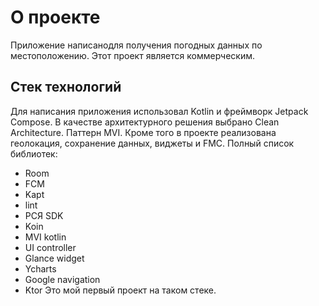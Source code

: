 # О проекте
Приложение написанодля получения погодных данных по местоположению. Этот проект является коммерческим.

## Стек технологий 
Для написания приложения использовал Kotlin и фреймворк Jetpack Compose. В качестве архитектурного решения выбрано Clean Architecture. Паттерн MVI. 
Кроме того в проекте реализована геолокация, сохранение данных, виджеты и FMC.
Полный список библиотек:
 - Room
 - FCM
 - Kapt
 - lint
 - РСЯ SDK
 - Koin
 - MVI kotlin
 - UI controller
 - Glance widget
 - Ycharts
 - Google navigation
 - Ktor
Это мой первый проект на таком стеке.
